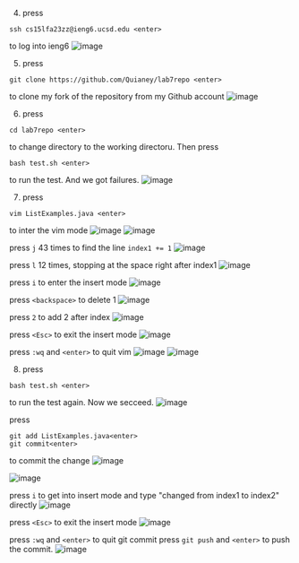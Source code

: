 
4. press 
```
ssh cs15lfa23zz@ieng6.ucsd.edu <enter>
```
to log into ieng6
![image](https://github.com/Quianey/cse15l-lab-report4/assets/147276821/2c9504de-bbd5-47a4-9160-4bb3920754db)

5. press
```
git clone https://github.com/Quianey/lab7repo <enter>
```
to clone my fork of the repository from my Github account
![image](https://github.com/Quianey/cse15l-lab-report4/assets/147276821/790c095f-b446-417f-9f53-ed675e4c3c92)

6. press
```
cd lab7repo <enter>
```
to change directory to the working directoru. Then press
```
bash test.sh <enter>
```
to run the test. And we got failures. 
![image](https://github.com/Quianey/cse15l-lab-report4/assets/147276821/556421e1-a702-44d5-83fd-f88b96d241b6)

7. press
```
vim ListExamples.java <enter>
```
to inter the vim mode 
![image](https://github.com/Quianey/cse15l-lab-report4/assets/147276821/5a2bc95f-68c0-40cf-98fe-3309b148e30d)
![image](https://github.com/Quianey/cse15l-lab-report4/assets/147276821/6bccdc02-b7d9-4e6e-9da6-d7d704ce143a)

   press ```j``` 43 times to find the line ```index1 += 1```
![image](https://github.com/Quianey/cse15l-lab-report4/assets/147276821/104fd12f-e85a-482e-873f-7500c4404e1c)

   press ```l``` 12 times, stopping at the space right after index1
   ![image](https://github.com/Quianey/cse15l-lab-report4/assets/147276821/56b4046c-0e06-44cd-8fb0-869e66438d25)

   press ```i``` to enter the insert mode
   ![image](https://github.com/Quianey/cse15l-lab-report4/assets/147276821/2c421df7-1ef1-4ced-9a34-bbd66c587112)

   press ```<backspace>``` to delete 1
   ![image](https://github.com/Quianey/cse15l-lab-report4/assets/147276821/dbefb95f-f1a7-4c2f-9eec-4f6a5aea810f)

   press ```2``` to add 2 after index
   ![image](https://github.com/Quianey/cse15l-lab-report4/assets/147276821/ac33190d-0f34-4b8c-adc0-d311208d3fde)

   press ```<Esc>``` to exit the insert mode
   ![image](https://github.com/Quianey/cse15l-lab-report4/assets/147276821/e8309be7-8a2a-4f15-806b-5126a1cb82f0)

   press ```:wq``` and ```<enter>``` to quit vim
   ![image](https://github.com/Quianey/cse15l-lab-report4/assets/147276821/4ff8ec03-91e2-400f-9dd7-7fd08a498f92)
![image](https://github.com/Quianey/cse15l-lab-report4/assets/147276821/b534c83c-62e1-4a27-8d8b-f2e5ff115166)

8. press
```
bash test.sh <enter>
```
to run the test again. Now we secceed. 
![image](https://github.com/Quianey/cse15l-lab-report4/assets/147276821/12d1ac63-4b27-4e82-9a09-4cf3e25cab6f)

press 
```
git add ListExamples.java<enter>
git commit<enter>
```
to commit the change
![image](https://github.com/Quianey/cse15l-lab-report4/assets/147276821/c27fc869-0d58-4c86-9dd2-6ba229d440d2)

![image](https://github.com/Quianey/cse15l-lab-report4/assets/147276821/6e3fc80a-ff08-4c3b-a720-3df635231c83)

press ```i``` to get into insert mode and type "changed from index1 to index2" directly
![image](https://github.com/Quianey/cse15l-lab-report4/assets/147276821/1ba3d55d-a47c-4845-8e51-c5836982f895)

press ```<Esc>``` to exit the insert mode
![image](https://github.com/Quianey/cse15l-lab-report4/assets/147276821/a03352ff-90de-4153-b329-804c61416cde)

press ```:wq``` and ```<enter>``` to quit git commit
press ```git push``` and ```<enter>``` to push the commit.
![image](https://github.com/Quianey/cse15l-lab-report4/assets/147276821/3aab957f-c69b-4d5b-bc7b-7694ae678050)




